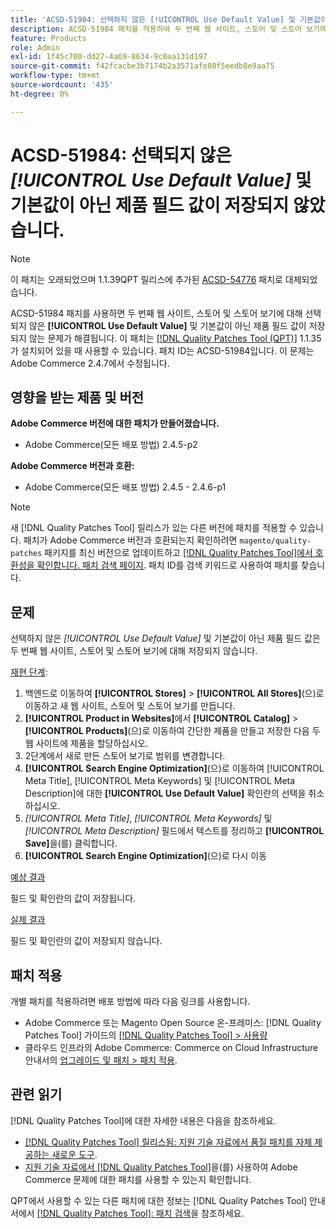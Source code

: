 ```yaml
---
title: 'ACSD-51984: 선택하지 않은 [!UICONTROL Use Default Value] 및 기본값이 아닌 제품 필드 값이 두 번째 웹 사이트, 스토어 및 스토어 보기에 대해 저장되지 않습니다.'
description: ACSD-51984 패치를 적용하여 두 번째 웹 사이트, 스토어 및 스토어 보기에 대해 선택되지 않은 [!UICONTROL Use Default Value] 및 기본값이 아닌 제품 필드 값이 저장되지 않는 Adobe Commerce 문제를 해결합니다.
feature: Products
role: Admin
exl-id: 1f45c700-dd27-4a69-8634-9c0aa131d197
source-git-commit: f42fcacbe3b7174b2a3571afe80f5eedb8e9aa75
workflow-type: tm+mt
source-wordcount: '435'
ht-degree: 0%

---
```


# ACSD-51984: 선택되지 않은 *[!UICONTROL Use Default Value]* 및 기본값이 아닌 제품 필드 값이 저장되지 않았습니다.

>[!NOTE]
>
>이 패치는 오래되었으며 1.1.39QPT 릴리스에 추가된 [ACSD-54776](/help/support-tools/patches-available-in-qpt-tool/v1-1-39/acsd-54776-unchecked-used-default-value-and-non-default-product-field-values-are-not-saved.md) 패치로 대체되었습니다.

ACSD-51984 패치를 사용하면 두 번째 웹 사이트, 스토어 및 스토어 보기에 대해 선택되지 않은 **[!UICONTROL Use Default Value]** 및 기본값이 아닌 제품 필드 값이 저장되지 않는 문제가 해결됩니다. 이 패치는 [[!DNL Quality Patches Tool (QPT)]](/help/announcements/adobe-commerce-announcements/magento-quality-patches-released-new-tool-to-self-serve-quality-patches.md) 1.1.35가 설치되어 있을 때 사용할 수 있습니다. 패치 ID는 ACSD-51984입니다. 이 문제는 Adobe Commerce 2.4.7에서 수정됩니다.

## 영향을 받는 제품 및 버전

**Adobe Commerce 버전에 대한 패치가 만들어졌습니다.**

* Adobe Commerce(모든 배포 방법) 2.4.5-p2

**Adobe Commerce 버전과 호환:**

* Adobe Commerce(모든 배포 방법) 2.4.5 - 2.4.6-p1

>[!NOTE]
>
>새 [!DNL Quality Patches Tool] 릴리스가 있는 다른 버전에 패치를 적용할 수 있습니다. 패치가 Adobe Commerce 버전과 호환되는지 확인하려면 `magento/quality-patches` 패키지를 최신 버전으로 업데이트하고 [[!DNL Quality Patches Tool]에서 호환성을 확인합니다. 패치 검색 페이지](https://experienceleague.adobe.com/tools/commerce-quality-patches/index.html). 패치 ID를 검색 키워드로 사용하여 패치를 찾습니다.

## 문제

선택하지 않은 *[!UICONTROL Use Default Value]* 및 기본값이 아닌 제품 필드 값은 두 번째 웹 사이트, 스토어 및 스토어 보기에 대해 저장되지 않습니다.

<u>재현 단계</u>:

1. 백엔드로 이동하여 **[!UICONTROL Stores]** > **[!UICONTROL All Stores]**(으)로 이동하고 새 웹 사이트, 스토어 및 스토어 보기를 만듭니다.
1. **[!UICONTROL Product in Websites]**&#x200B;에서 **[!UICONTROL Catalog]** > **[!UICONTROL Products]**(으)로 이동하여 간단한 제품을 만들고 저장한 다음 두 웹 사이트에 제품을 할당하십시오.
1. 2단계에서 새로 만든 스토어 보기로 범위를 변경합니다.
1. **[!UICONTROL Search Engine Optimization]**(으)로 이동하여 [!UICONTROL Meta Title], [!UICONTROL Meta Keywords] 및 [!UICONTROL Meta Description]에 대한 **[!UICONTROL Use Default Value]** 확인란의 선택을 취소하십시오.
1. *[!UICONTROL Meta Title]*, *[!UICONTROL Meta Keywords]* 및 *[!UICONTROL Meta Description]* 필드에서 텍스트를 정리하고 **[!UICONTROL Save]**&#x200B;을(를) 클릭합니다.
1. **[!UICONTROL Search Engine Optimization]**(으)로 다시 이동

<u>예상 결과</u>

필드 및 확인란의 값이 저장됩니다.

<u>실제 결과</u>

필드 및 확인란의 값이 저장되지 않습니다.

## 패치 적용

개별 패치를 적용하려면 배포 방법에 따라 다음 링크를 사용합니다.

* Adobe Commerce 또는 Magento Open Source 온-프레미스: [!DNL Quality Patches Tool] 가이드의 [[!DNL Quality Patches Tool] > 사용량](<https://experienceleague.adobe.com/docs/commerce-operations/tools/quality-patches-tool/usage.html>)
* 클라우드 인프라의 Adobe Commerce: Commerce on Cloud Infrastructure 안내서의 [업그레이드 및 패치 > 패치 적용](https://experienceleague.adobe.com/docs/commerce-cloud-service/user-guide/develop/upgrade/apply-patches.html).

## 관련 읽기

[!DNL Quality Patches Tool]에 대한 자세한 내용은 다음을 참조하세요.

* [[!DNL Quality Patches Tool] 릴리스됨: 지원 기술 자료에서 품질 패치를 자체 제공하는 새로운 도구](/help/announcements/adobe-commerce-announcements/magento-quality-patches-released-new-tool-to-self-serve-quality-patches.md).
* [지원 기술 자료에서  [!DNL Quality Patches Tool]](/help/support-tools/patches-available-in-qpt-tool/check-patch-for-magento-issue-with-magento-quality-patches.md)을(를) 사용하여 Adobe Commerce 문제에 대한 패치를 사용할 수 있는지 확인합니다.

QPT에서 사용할 수 있는 다른 패치에 대한 정보는 [!DNL Quality Patches Tool] 안내서에서 [[!DNL Quality Patches Tool]: 패치 검색](<https://experienceleague.adobe.com/tools/commerce-quality-patches/index.html>)을 참조하세요.